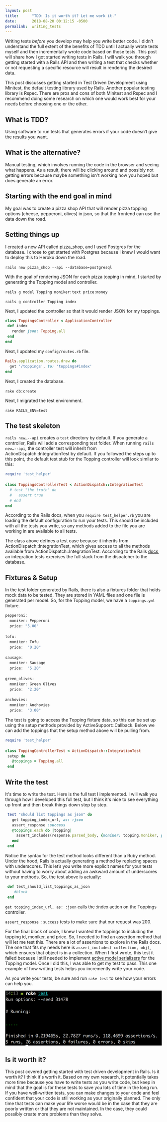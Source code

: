 ```yaml
---
layout: post
title:      "TDD: Is it worth it? Let me work it."
date:       2018-08-20 00:12:15 -0500
permalink:  writing_tests
---
```


Writing tests *before* you develop may help you write better code. I didn't understand the full extent of the benefits of TDD until I actually wrote tests myself and then incrementally wrote code based on those tests. This post will share how I got started writing tests in Rails. I will walk you through getting started with a Rails API and then writing a test that checks whether or not requesting a specific resource will result in rendering the desired data. 

This post discusses getting started in Test Driven Development using Minitest, the default testing library used by Rails. Another popular testing library is Rspec. There are pros and cons of both Minitest and Rspec and I recommend doing some research on which one would work best for your needs before choosing one or the other.

## What is TDD?
Using software to run tests that generates errors if your code doesn’t give the results you want.

## What is the alternative? 
Manual testing, which involves running the code in the browser and seeing what happens. As a result, there will be clicking around and possibly not getting errors because maybe something isn't working how you hoped but does generate an error.  

## Starting with the end goal in mind
My goal was to create a pizza shop API that will render pizza topping options (cheese, pepperoni, olives) in json, so that the frontend can use the data down the road.

## Setting things up
I created a new API called pizza_shop, and I used Postgres for the database. I chose to get started with Postgres because I knew I would want to deploy this to Heroku down the road.

`rails new pizza_shop --api --database=postgresql`

With the goal of rendering JSON for each pizza topping in mind, I started by generating the Topping model and controller. 

`rails g model Topping moniker:text price:money`

`rails g controller Topping index`

Next, I updated the controller so that it would render JSON for my toppings. 

```ruby 
class ToppingsController < ApplicationController
 def index
   render json: Topping.all
 end
end
```

Next, I updated my `config/routes.rb` file.

```Ruby
Rails.application.routes.draw do
  get '/toppings', to: 'toppings#index'
end
```

Next, I created the database.

`rake db:create`

Next, I migrated the test environment.

`rake RAILS_ENV=test`

## The test skeleton
`rails new…--api` creates a `test` directory by default. If you generate a controller, Rails will add a corresponding test folder. When running `rails new…--api`, the controller test will inherit from ActionDispatch::IntegrationTest by default. If you followed the steps up to this point, the default test stub for the Topping controller will look similar to this:

```ruby
require 'test_helper'
 
class ToppingsControllerTest < ActionDispatch::IntegrationTest
  # test "the truth" do
  #   assert true
  # end
end
```
According to the Rails docs, when you `require test_helper.rb` you are loading the default configuration to run your tests. This should be included with all the tests you write, so any methods added to the file you are working in are available to all tests. 

The class above defines a test case because it inherits from ActionDispatch::IntegrationTest, which gives access to all the methods available from ActionDispatch::IntegrationTest. According to the Rails [docs](https://api.rubyonrails.org/v5.1/classes/ActionDispatch/IntegrationTest.html), an integration tests exercises the full stack from the dispatcher to the database.

## Fixtures & Setup

In the test folder generated by Rails, there is also a fixtures folder that holds mock data to be tested. They are stored in YAML files and one file is generated per model. So, for the Topping model, we have a `toppings.yml` fixture. 

```js
pepperoni:
  moniker: Pepperoni
  price: "5.00"

tofu:
  moniker: Tofu
  price:  "0.20"

sausage:
  moniker: Sausage
  price:  "5.20"

green_olives:
  moniker: Green Olives
  price:  "2.20"

anchovies:
  moniker: Anchovies
  price:  "3.00"
```

The test is going to access the Topping fixture data, so this can be set up using the setup methods provided by ActiveSupport::Callback. Below we can add the toppings that the setup method above will be pulling from. 

```ruby
require 'test_helper'

class ToppingControllerTest < ActionDispatch::IntegrationTest
 setup do
   @toppings = Topping.all
 end
```

## Write the test
It's time to write the test. Here is the full test I implemented. I will walk you through how I developed this full test, but I think it's nice to see everything up front and then break things down step by step.

```ruby
 test "should list toppings as json" do
   get topping_index_url, as: :json
   assert_response :success
   @toppings.each do |topping|
     assert_includes(response.parsed_body, {moniker: topping.moniker, price: topping.price.to_s}, ['here is the message'])
   end
 end
```

Notice the syntax for the test method looks different than a Ruby method. Under the hood, Rails is actually generating a method by replacing spaces with underscores. This let’s you write more explicit names for your tests without having to worry about adding an awkward amount of underscores to your methods. So, the test above is actually:

```ruby
 def test_should_list_toppings_as_json
	#block 
 end
```

`get topping_index_url, as: :json` calls the :index action on the Toppings controller.

`assert_response :success` tests to make sure that our request was 200. 

For the final block of code, I knew I wanted the toppings to including the topping id, moniker, and price. So, I needed to find an assertion method that will let me test this. There are a lot of assertions to explore in the Rails docs. The one that fits my needs here is `assert_includes( collection, obj)`, which ensures that object is in a collection. When I first wrote, this test it failed because I still needed to implement [active model serializers](https://github.com/rails-api/active_model_serializers/tree/v0.9.3) for the Topping model. Once I did this, I was able to get my test to pass. This one example of how writing tests helps you incremently write your code.

As you write your tests, be sure and run `rake test` to see how your errors can help you.

<img src="/img/test_output.png"/>



## Is it worth it?

This post covered getting started with test driven development in Rails. Is it worth it? I think it's worth it. Based on my own research, it potentially takes more time because you have to write tests as you write code, but keep in mind that the goal is for these tests to save you lots of time in the long run. If you have well-written tests, you can make changes to your code and feel confident that your code is still working as your originally planned. The only time that tests can make your life worse would be in the case that they are poorly written or that they are not maintained. In the case, they could possibly create more problems than they solve. 


















